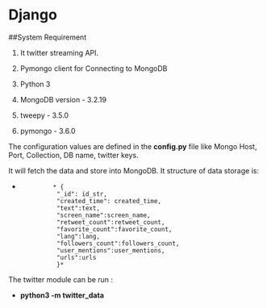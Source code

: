 # Django

##System Requirement

1. It twitter streaming API.
2. Pymongo client for Connecting to MongoDB
3. Python 3


1. MongoDB version - 3.2.19
2. tweepy - 3.5.0
3. pymongo - 3.6.0

The configuration values are defined in the **config.py** file like Mongo Host, Port, Collection, DB name, twitter keys.

It will fetch the data and store into MongoDB. It structure of data storage is:

-              * {
                "_id": id_str,
                "created_time": created_time,
                "text":text,
                "screen_name":screen_name,
                "retweet_count":retweet_count,
                "favorite_count":favorite_count,
                "lang":lang,
                "followers_count":followers_count,
                "user_mentions":user_mentions,
                "urls":urls
                }*

The twitter module can be run :
- **python3 -m twitter_data**
